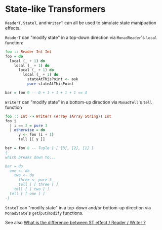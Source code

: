 # State-like Transformers

`ReaderT`, `StateT`, and `WriterT` can all be used to simulate state manipuation effects.

`ReaderT` can "modify state" in a top-down direction via `MonadReader`'s `local` function:

```purs
foo :: Reader Int Int
foo = do
  local (_ + 1) do
    local (_ + 1) do
      local (_ + 1) do
        local (_ + 1) do
          stateAtThisPoint <- ask
          pure stateAtThisPoint

bar = foo 0 -- 0 + 1 + 1 + 1 + 1 == 4
```

`WriterT` can "modify state" in a bottom-up direction via `MonadTell`'s `tell` function
```purs
foo :: Int -> WriterT (Array (Array String)) Int
foo i
  | i == 3 = pure 3
  | otherwise = do
      y <- foo (i + 1)
      tell [[ y ]]

bar = foo 0 -- Tuple 1 [ [3], [2], [1] ]
{-
which breaks down to...

bar = do
  one <- do
    two <- do
      three <- pure 3
      tell [ [ three ] ]
    tell [ [ two ] ]
  tell [ [ one ] ]
-}
```

`StateT` can "modify state" in a top-down and/or bottom-up direction via `MonadState`'s `get`/`put`/`modify` functions.

See also [What is the difference between ST effect / Reader / Writer ?](https://discourse.purescript.org/t/what-is-the-difference-between-st-effect-reader-writer/3102/2)